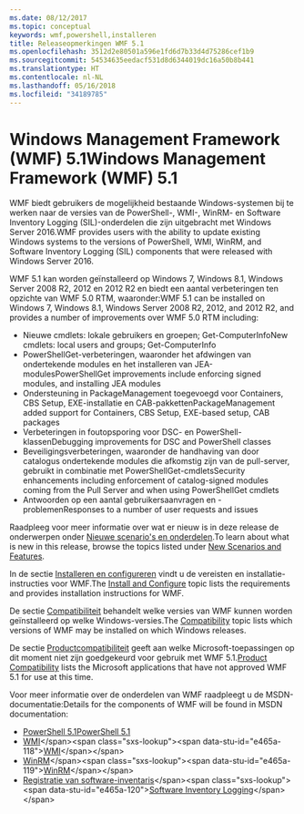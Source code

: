 ```yaml
---
ms.date: 08/12/2017
ms.topic: conceptual
keywords: wmf,powershell,installeren
title: Releaseopmerkingen WMF 5.1
ms.openlocfilehash: 3512d2e80501a596e1fd6d7b33d4d75286cef1b9
ms.sourcegitcommit: 54534635eedacf531d8d6344019dc16a50b8b441
ms.translationtype: HT
ms.contentlocale: nl-NL
ms.lasthandoff: 05/16/2018
ms.locfileid: "34189785"
---
```

# <a name="windows-management-framework-wmf-51"></a><span data-ttu-id="e465a-103">Windows Management Framework (WMF) 5.1</span><span class="sxs-lookup"><span data-stu-id="e465a-103">Windows Management Framework (WMF) 5.1</span></span> #

<span data-ttu-id="e465a-104">WMF biedt gebruikers de mogelijkheid bestaande Windows-systemen bij te werken naar de versies van de PowerShell-, WMI-, WinRM- en Software Inventory Logging (SIL)-onderdelen die zijn uitgebracht met Windows Server 2016.</span><span class="sxs-lookup"><span data-stu-id="e465a-104">WMF provides users with the ability to update existing Windows systems to the versions of PowerShell, WMI, WinRM, and Software Inventory Logging (SIL) components that were released with Windows Server 2016.</span></span>

<span data-ttu-id="e465a-105">WMF 5.1 kan worden geïnstalleerd op Windows 7, Windows 8.1, Windows Server 2008 R2, 2012 en 2012 R2 en biedt een aantal verbeteringen ten opzichte van WMF 5.0 RTM, waaronder:</span><span class="sxs-lookup"><span data-stu-id="e465a-105">WMF 5.1 can be installed on Windows 7, Windows 8.1, Windows Server 2008 R2, 2012, and 2012 R2, and provides a number of improvements over WMF 5.0 RTM including:</span></span>

- <span data-ttu-id="e465a-106">Nieuwe cmdlets: lokale gebruikers en groepen; Get-ComputerInfo</span><span class="sxs-lookup"><span data-stu-id="e465a-106">New cmdlets: local users and groups; Get-ComputerInfo</span></span>
- <span data-ttu-id="e465a-107">PowerShellGet-verbeteringen, waaronder het afdwingen van ondertekende modules en het installeren van JEA-modules</span><span class="sxs-lookup"><span data-stu-id="e465a-107">PowerShellGet improvements include enforcing signed modules, and installing JEA modules</span></span>
- <span data-ttu-id="e465a-108">Ondersteuning in PackageManagement toegevoegd voor Containers, CBS Setup, EXE-installatie en CAB-pakketten</span><span class="sxs-lookup"><span data-stu-id="e465a-108">PackageManagement added support for Containers, CBS Setup, EXE-based setup, CAB packages</span></span>
- <span data-ttu-id="e465a-109">Verbeteringen in foutopsporing voor DSC- en PowerShell-klassen</span><span class="sxs-lookup"><span data-stu-id="e465a-109">Debugging improvements for DSC and PowerShell classes</span></span>
- <span data-ttu-id="e465a-110">Beveiligingsverbeteringen, waaronder de handhaving van door catalogus ondertekende modules die afkomstig zijn van de pull-server, gebruikt in combinatie met PowerShellGet-cmdlets</span><span class="sxs-lookup"><span data-stu-id="e465a-110">Security enhancements including enforcement of catalog-signed modules coming from the Pull Server and when using PowerShellGet cmdlets</span></span>
- <span data-ttu-id="e465a-111">Antwoorden op een aantal gebruikersaanvragen en -problemen</span><span class="sxs-lookup"><span data-stu-id="e465a-111">Responses to a number of user requests and issues</span></span>

<span data-ttu-id="e465a-112">Raadpleeg voor meer informatie over wat er nieuw is in deze release de onderwerpen onder [Nieuwe scenario's en onderdelen](https://docs.microsoft.com/en-us/powershell/wmf/5.1/scenarios-features).</span><span class="sxs-lookup"><span data-stu-id="e465a-112">To learn about what is new in this release, browse the topics listed under [New Scenarios and Features](https://docs.microsoft.com/en-us/powershell/wmf/5.1/scenarios-features).</span></span>

<span data-ttu-id="e465a-113">In de sectie [Installeren en configureren](https://docs.microsoft.com/en-us/powershell/wmf/5.1/install-configure) vindt u de vereisten en installatie-instructies voor WMF.</span><span class="sxs-lookup"><span data-stu-id="e465a-113">The [Install and Configure](https://docs.microsoft.com/en-us/powershell/wmf/5.1/install-configure) topic lists the requirements and provides installation instructions for WMF.</span></span>

<span data-ttu-id="e465a-114">De sectie [Compatibiliteit](https://docs.microsoft.com/en-us/powershell/wmf/5.1/compatibility) behandelt welke versies van WMF kunnen worden geïnstalleerd op welke Windows-versies.</span><span class="sxs-lookup"><span data-stu-id="e465a-114">The [Compatibility](https://docs.microsoft.com/en-us/powershell/wmf/5.1/compatibility) topic lists which versions of WMF may be installed on which Windows releases.</span></span>

<span data-ttu-id="e465a-115">De sectie [Productcompatibiliteit](https://docs.microsoft.com/en-us/powershell/wmf/5.1/productincompat) geeft aan welke Microsoft-toepassingen op dit moment niet zijn goedgekeurd voor gebruik met WMF 5.1.</span><span class="sxs-lookup"><span data-stu-id="e465a-115">[Product Compatibility](https://docs.microsoft.com/en-us/powershell/wmf/5.1/productincompat) lists the Microsoft applications that have not approved WMF 5.1 for use at this time.</span></span>

<span data-ttu-id="e465a-116">Voor meer informatie over de onderdelen van WMF raadpleegt u de MSDN-documentatie:</span><span class="sxs-lookup"><span data-stu-id="e465a-116">Details for the components of WMF will be found in MSDN documentation:</span></span>

- [<span data-ttu-id="e465a-117">PowerShell 5.1</span><span class="sxs-lookup"><span data-stu-id="e465a-117">PowerShell 5.1</span></span>](https://docs.microsoft.com/en-us/powershell/)
- <span data-ttu-id="e465a-118">[WMI](https://msdn.microsoft.com/en-us/library/jj152383(v=vs.85).aspx)</span><span class="sxs-lookup"><span data-stu-id="e465a-118">[WMI](https://msdn.microsoft.com/en-us/library/jj152383(v=vs.85).aspx)</span></span>
- <span data-ttu-id="e465a-119">[WinRM](https://msdn.microsoft.com/en-us/library/aa384426(v=vs.85).aspx)</span><span class="sxs-lookup"><span data-stu-id="e465a-119">[WinRM](https://msdn.microsoft.com/en-us/library/aa384426(v=vs.85).aspx)</span></span>
- <span data-ttu-id="e465a-120">[Registratie van software-inventaris](https://technet.microsoft.com/en-us/library/dn383584(v=ws.11).aspx)</span><span class="sxs-lookup"><span data-stu-id="e465a-120">[Software Inventory Logging](https://technet.microsoft.com/en-us/library/dn383584(v=ws.11).aspx)</span></span>
